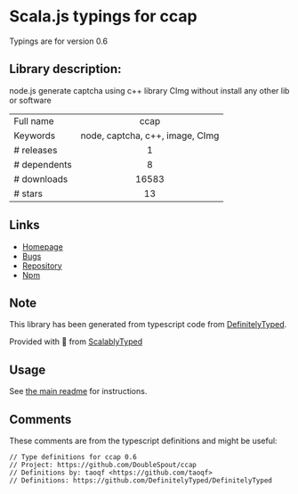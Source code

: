 
# Scala.js typings for ccap

Typings are for version 0.6

## Library description:
node.js generate captcha using c++ library CImg without install any other lib or software

|                    |                 |
| ------------------ | :-------------: |
| Full name          | ccap |
| Keywords           | node, captcha, c++, image, CImg |
| # releases         | 1 |
| # dependents       | 8 |
| # downloads        | 16583 |
| # stars            | 13 |

## Links
- [Homepage](https://github.com/DoubleSpout/ccap)
- [Bugs](https://github.com/DoubleSpout/ccap/issues)
- [Repository](https://github.com/DoubleSpout/ccap)
- [Npm](https://www.npmjs.com/package/ccap)
    


## Note
This library has been generated from typescript code from [DefinitelyTyped](https://definitelytyped.org).

Provided with :purple_heart: from [ScalablyTyped](https://github.com/oyvindberg/ScalablyTyped)

## Usage
See [the main readme](../../readme.md) for instructions.

## Comments

These comments are from the typescript definitions and might be useful:
```
// Type definitions for ccap 0.6
// Project: https://github.com/DoubleSpout/ccap
// Definitions by: taoqf <https://github.com/taoqf>
// Definitions: https://github.com/DefinitelyTyped/DefinitelyTyped

```

